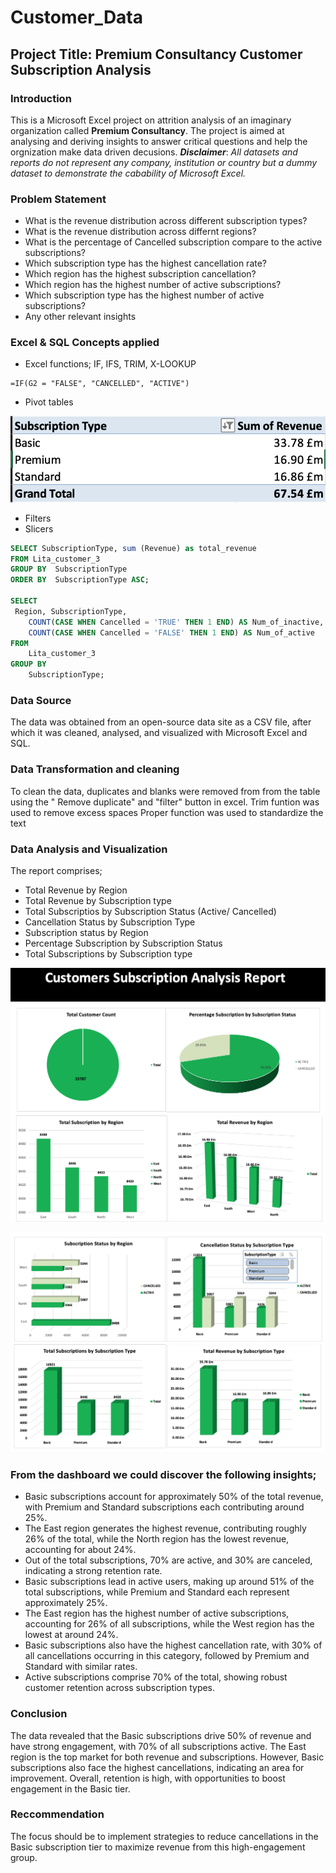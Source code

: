 # Customer_Data
## Project Title: Premium Consultancy Customer Subscription Analysis

### Introduction
This is a Microsoft Excel project on attrition analysis of an imaginary organization called **Premium Consultancy**. 
The project is aimed at analysing and deriving insights to answer critical questions and help the orgnization make data driven decusions.
**_Disclaimer_**: _All datasets and reports do not represent any company, institution or country but a dummy dataset to demonstrate the cabability of Microsoft  Excel._

### Problem Statement
- What is the revenue distribution across different subscription types?
- What is the revenue distribution across differnt regions?
- What is the percentage of Cancelled subscription compare to the active subscriptions?
- Which subscription type has the highest cancellation rate?
- Which region has the highest subscription cancellation?
- Which region has the highest number of active subscriptions?
- Which subscription type has the highest number of active subscriptions?
- Any other relevant insights

### Excel & SQL Concepts applied
- Excel functions; IF, IFS, TRIM, X-LOOKUP
```excel
=IF(G2 = "FALSE", "CANCELLED", "ACTIVE")
```
- Pivot tables

![](PV_01.png)

- Filters
- Slicers
  
``` SQL
SELECT SubscriptionType, sum (Revenue) as total_revenue
FROM Lita_customer_3
GROUP BY  SubscriptionType
ORDER BY  SubscriptionType ASC;

SELECT 
 Region, SubscriptionType, 
    COUNT(CASE WHEN Cancelled = 'TRUE' THEN 1 END) AS Num_of_inactive,
    COUNT(CASE WHEN Cancelled = 'FALSE' THEN 1 END) AS Num_of_active
FROM 
    Lita_customer_3
GROUP BY 
    SubscriptionType;
```

### Data Source
The data was obtained from an open-source data site as a CSV file, after which it was cleaned, analysed, and visualized with Microsoft Excel and SQL.

### Data Transformation and cleaning
To clean the data, duplicates and blanks were removed from from the table using the " Remove duplicate" and "filter" button in excel.
Trim funtion was used to remove excess spaces
Proper function was used to standardize the text

### Data Analysis and Visualization
The report comprises;
- Total Revenue by Region
- Total Revenue by Subscription type
- Total Subscriptios by Subscription Status (Active/ Cancelled)
- Cancellation Status by Subscription Type
- Subscription status by Region
- Percentage Subscription by Subscription Status
- Total Subscriptions by Subscription type

![](Cus_1.png)

![](Cus_2.png)

### From the dashboard we could discover the following insights;

- Basic subscriptions account for approximately 50% of the total revenue, with Premium and Standard subscriptions each contributing around 25%.
- The East region generates the highest revenue, contributing roughly 26% of the total, while the North region has the lowest revenue, accounting for about 24%.
- Out of the total subscriptions, 70% are active, and 30% are canceled, indicating a strong retention rate.
- Basic subscriptions lead in active users, making up around 51% of the total subscriptions, while Premium and Standard each represent approximately 25%.
- The East region has the highest number of active subscriptions, accounting for 26% of all subscriptions, while the West region has the lowest at around 24%.
- Basic subscriptions also have the highest cancellation rate, with 30% of all cancellations occurring in this category, followed by Premium and Standard with similar rates.
- Active subscriptions comprise 70% of the total, showing robust customer retention across subscription types.

### Conclusion
The data revealed that the Basic subscriptions drive 50% of revenue and have strong engagement, with 70% of all subscriptions active. The East region is the top market for both revenue and subscriptions. However, Basic subscriptions also face the highest cancellations, indicating an area for improvement. Overall, retention is high, with opportunities to boost engagement in the Basic tier. 

### Reccommendation
The focus should be to implement strategies to reduce cancellations in the Basic subscription tier to maximize revenue from this high-engagement group.


